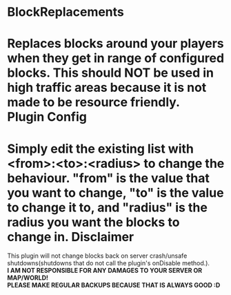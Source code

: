 BlockReplacements
=================
Replaces blocks around your players when they get in range of configured blocks.  This should **NOT** be used in 
high traffic areas because it is not made to be resource friendly.  
Plugin Config
=============
Simply edit the existing list with \<from>:\<to>:\<radius> to change the behaviour. "from" is the value that you want to change, "to"
is the value to change it to, and "radius" is the radius you want the blocks to change in.
Disclaimer
==========
This plugin will not change blocks back on server crash/unsafe shutdowns(shutdowns that do not call the plugin's onDisable method.).  
**I AM NOT RESPONSIBLE FOR ANY DAMAGES TO YOUR SERVER OR MAP/WORLD!**  
**PLEASE MAKE REGULAR BACKUPS BECAUSE THAT IS ALWAYS GOOD :D**